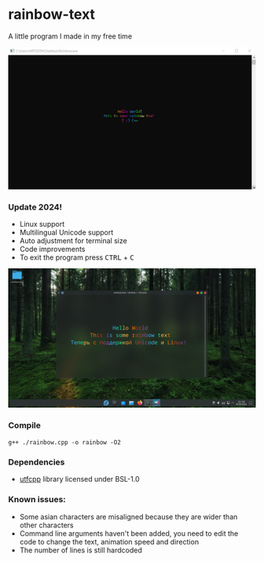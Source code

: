 # rainbow-text
A little program I made in my free time

<img src="https://github.com/ARTEZON/rainbow-text/blob/main/images/preview.gif?raw=true" width="635" alt="Preview GIF">

### Update 2024!
- Linux support
- Multilingual Unicode support
- Auto adjustment for terminal size
- Code improvements
- To exit the program press <kbd>CTRL</kbd> + <kbd>C</kbd>

<img src="https://github.com/ARTEZON/rainbow-text/blob/main/images/Screenshot_20240805_211959.png?raw=true" width="635" alt="2024 New Version on Linux Terminal">

### Compile
```
g++ ./rainbow.cpp -o rainbow -O2
```

### Dependencies
- [utfcpp](https://github.com/nemtrif/utfcpp) library licensed under BSL-1.0

### Known issues:
- Some asian characters are misaligned because they are wider than other characters
- Command line arguments haven't been added, you need to edit the code to change the text, animation speed and direction
- The number of lines is still hardcoded
